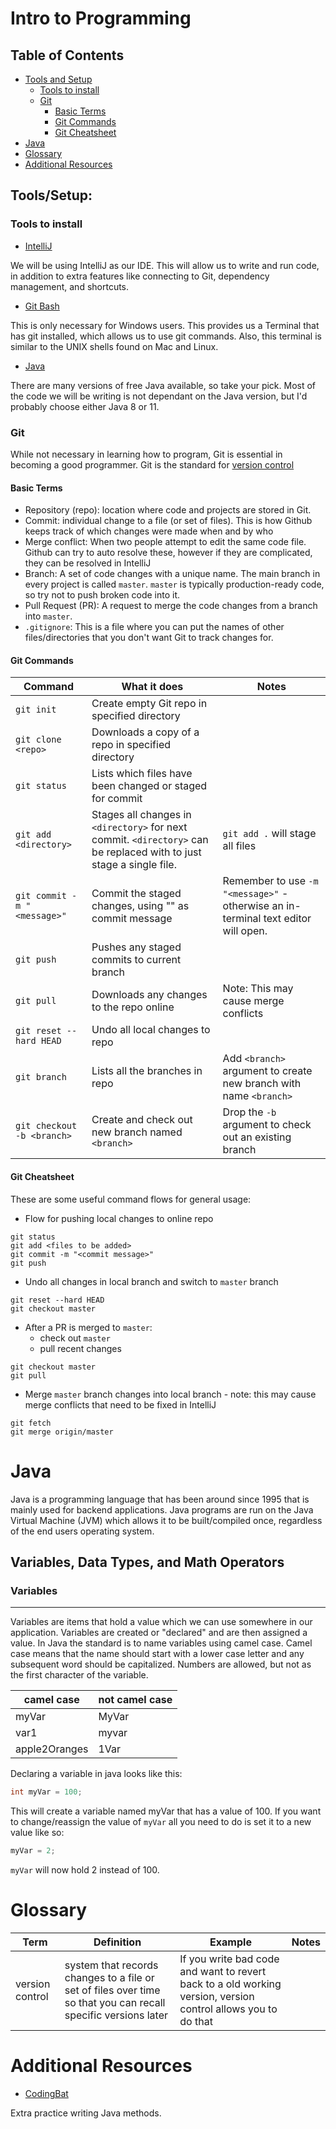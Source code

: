 # Intro to Programming

## Table of Contents
- [Tools and Setup](#tools-and-setup)
  - [Tools to install](#tools-to-install)
  - [Git](#git)
    - [Basic Terms](#basic-terms)
    - [Git Commands](#git-commands)
    - [Git Cheatsheet](#git-cheatsheet)
- [Java](#java)
- [Glossary](#glossary)
- [Additional Resources](#additional-resources)

## Tools/Setup:

### Tools to install
- [IntelliJ](https://www.jetbrains.com/idea/)

 We will be using IntelliJ as our IDE. This will allow us to write and run code, in addition to extra features like connecting to Git, dependency management, and shortcuts.

- [Git Bash](https://git-scm.com/downloads)

 This is only necessary for Windows users. This provides us a Terminal that has git installed, which allows us to use git commands. Also, this terminal is similar to the UNIX shells found on Mac and Linux.

- [Java](https://adoptopenjdk.net/)

 There are many versions of free Java available, so take your pick. Most of the code we will be writing is not dependant on the Java version, but I'd probably choose either Java 8 or 11.

### Git
While not necessary in learning how to program, Git is essential in becoming a good programmer. Git is the standard for [version control](#glossary)

#### Basic Terms
- Repository (repo): location where code and projects are stored in Git.
- Commit: individual change to a file (or set of files). This is how Github keeps track of which changes were made when and by who
- Merge conflict: When two people attempt to edit the same code file. Github can try to auto resolve these, however if they are complicated, they can be resolved in IntelliJ
- Branch: A set of code changes with a unique name. The main branch in every project is called `master`. `master` is typically production-ready code, so try not to push broken code into it.
- Pull Request (PR): A request to merge the code changes from a branch into `master`.
- `.gitignore`: This is a file where you can put the names of other files/directories that you don't want Git to track changes for.


#### Git Commands
Command | What it does | Notes
--- | --- | ---
`git init` | Create empty Git repo in specified directory | 
`git clone <repo>` | Downloads a copy of a repo in specified directory |
`git status` | Lists which files have been changed or staged for commit | 
`git add <directory>` | Stages all changes in `<directory>` for next commit. `<directory>` can be replaced with <file> to just stage a single file. | `git add .` will stage all files
`git commit -m "<message>"` | Commit the staged changes, using "<message>" as commit message | Remember to use `-m "<message>"` - otherwise an in-terminal text editor will open. 
`git push` | Pushes any staged commits to current branch | 
`git pull` | Downloads any changes to the repo online | Note: This may cause merge conflicts
`git reset --hard HEAD` | Undo all local changes to repo | 
`git branch` | Lists all the branches in repo | Add `<branch>` argument to create new branch with name `<branch>`
`git checkout -b <branch>` | Create and check out new branch named `<branch>` | Drop the `-b` argument to check out an existing branch
  
#### Git Cheatsheet
These are some useful command flows for general usage:
- Flow for pushing local changes to online repo
```
git status
git add <files to be added>
git commit -m "<commit message>"
git push
```
- Undo all changes in local branch and switch to `master` branch
```
git reset --hard HEAD
git checkout master
```
- After a PR is merged to `master`:
  - check out `master`
  - pull recent changes
```
git checkout master
git pull
```
- Merge `master` branch changes into local branch - note: this may cause merge conflicts that need to be fixed in IntelliJ
```
git fetch
git merge origin/master
```

# Java
Java is a programming language that has been around since 1995 that is mainly used for backend applications. Java programs are run on the Java Virtual Machine (JVM) which allows it to be built/compiled once, regardless of the end users operating system. 

## Variables, Data Types, and Math Operators

### Variables
---

Variables are items that hold a value which we can use somewhere in our application. Variables are created or "declared" and are then assigned a value. In Java the standard is to name variables using camel case. Camel case means that the name should start with a lower case letter and any subsequent word should be capitalized. Numbers are allowed, but not as the first character of the variable.


| camel case  |  not camel case |
|---|---|
|  myVar |  MyVar |
|  var1 | myvar  |
|  apple2Oranges | 1Var  |

Declaring a variable in java looks like this:
```java
int myVar = 100;
```
This will create a variable named myVar that has a value of 100. If you want to change/reassign the value of `myVar` all you need to do is set it to a new value like so:

```java
myVar = 2;
```

`myVar` will now hold 2 instead of 100.


# Glossary
Term | Definition | Example | Notes
--- | --- | --- | ---
version control| system that records changes to a file or set of files over time so that you can recall specific versions later | If you write bad code and want to revert back to a old working version, version control allows you to do that |


# Additional Resources
- [CodingBat](https://codingbat.com/java)

 Extra practice writing Java methods.

